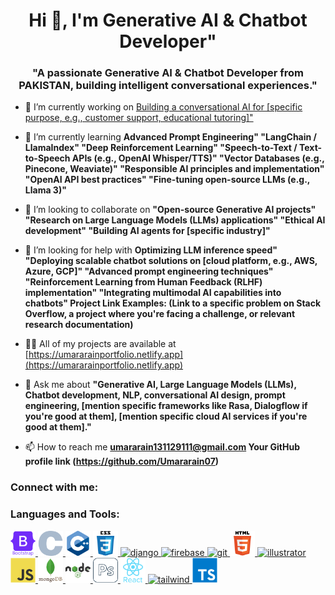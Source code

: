 <h1 align="center">Hi 👋, I'm Generative AI & Chatbot Developer"</h1>
<h3 align="center">"A passionate Generative AI & Chatbot Developer from PAKISTAN, building intelligent conversational experiences."</h3>

- 🔭 I’m currently working on [Building a conversational AI for [specific purpose, e.g., customer support, educational tutoring]"](https://umararainportfolio.netlify.app)

- 🌱 I’m currently learning **Advanced Prompt Engineering" "LangChain / LlamaIndex" "Deep Reinforcement Learning" "Speech-to-Text / Text-to-Speech APIs (e.g., OpenAI Whisper/TTS)" "Vector Databases (e.g., Pinecone, Weaviate)" "Responsible AI principles and implementation" "OpenAI API best practices" "Fine-tuning open-source LLMs (e.g., Llama 3)"**

- 👯 I’m looking to collaborate on **"Open-source Generative AI projects" "Research on Large Language Models (LLMs) applications" "Ethical AI development" "Building AI agents for [specific industry]"**

- 🤝 I’m looking for help with **Optimizing LLM inference speed" "Deploying scalable chatbot solutions on [cloud platform, e.g., AWS, Azure, GCP]" "Advanced prompt engineering techniques" "Reinforcement Learning from Human Feedback (RLHF) implementation" "Integrating multimodal AI capabilities into chatbots" Project Link Examples: (Link to a specific problem on Stack Overflow, a project where you're facing a challenge, or relevant research documentation)**

- 👨‍💻 All of my projects are available at [https://umararainportfolio.netlify.app](https://umararainportfolio.netlify.app)

- 💬 Ask me about **"Generative AI, Large Language Models (LLMs), Chatbot development, NLP, conversational AI design, prompt engineering, [mention specific frameworks like Rasa, Dialogflow if you're good at them], [mention specific cloud AI services if you're good at them]."**

- 📫 How to reach me **umararain131129111@gmail.com Your GitHub profile link (https://github.com/Umararain07)**

<h3 align="left">Connect with me:</h3>
<p align="left">
</p>

<h3 align="left">Languages and Tools:</h3>
<p align="left"> <a href="https://getbootstrap.com" target="_blank" rel="noreferrer"> <img src="https://raw.githubusercontent.com/devicons/devicon/master/icons/bootstrap/bootstrap-plain-wordmark.svg" alt="bootstrap" width="40" height="40"/> </a> <a href="https://www.cprogramming.com/" target="_blank" rel="noreferrer"> <img src="https://raw.githubusercontent.com/devicons/devicon/master/icons/c/c-original.svg" alt="c" width="40" height="40"/> </a> <a href="https://www.w3schools.com/cpp/" target="_blank" rel="noreferrer"> <img src="https://raw.githubusercontent.com/devicons/devicon/master/icons/cplusplus/cplusplus-original.svg" alt="cplusplus" width="40" height="40"/> </a> <a href="https://www.w3schools.com/css/" target="_blank" rel="noreferrer"> <img src="https://raw.githubusercontent.com/devicons/devicon/master/icons/css3/css3-original-wordmark.svg" alt="css3" width="40" height="40"/> </a> <a href="https://www.djangoproject.com/" target="_blank" rel="noreferrer"> <img src="https://cdn.worldvectorlogo.com/logos/django.svg" alt="django" width="40" height="40"/> </a> <a href="https://firebase.google.com/" target="_blank" rel="noreferrer"> <img src="https://www.vectorlogo.zone/logos/firebase/firebase-icon.svg" alt="firebase" width="40" height="40"/> </a> <a href="https://git-scm.com/" target="_blank" rel="noreferrer"> <img src="https://www.vectorlogo.zone/logos/git-scm/git-scm-icon.svg" alt="git" width="40" height="40"/> </a> <a href="https://www.w3.org/html/" target="_blank" rel="noreferrer"> <img src="https://raw.githubusercontent.com/devicons/devicon/master/icons/html5/html5-original-wordmark.svg" alt="html5" width="40" height="40"/> </a> <a href="https://www.adobe.com/in/products/illustrator.html" target="_blank" rel="noreferrer"> <img src="https://www.vectorlogo.zone/logos/adobe_illustrator/adobe_illustrator-icon.svg" alt="illustrator" width="40" height="40"/> </a> <a href="https://developer.mozilla.org/en-US/docs/Web/JavaScript" target="_blank" rel="noreferrer"> <img src="https://raw.githubusercontent.com/devicons/devicon/master/icons/javascript/javascript-original.svg" alt="javascript" width="40" height="40"/> </a> <a href="https://www.mongodb.com/" target="_blank" rel="noreferrer"> <img src="https://raw.githubusercontent.com/devicons/devicon/master/icons/mongodb/mongodb-original-wordmark.svg" alt="mongodb" width="40" height="40"/> </a> <a href="https://nodejs.org" target="_blank" rel="noreferrer"> <img src="https://raw.githubusercontent.com/devicons/devicon/master/icons/nodejs/nodejs-original-wordmark.svg" alt="nodejs" width="40" height="40"/> </a> <a href="https://www.photoshop.com/en" target="_blank" rel="noreferrer"> <img src="https://raw.githubusercontent.com/devicons/devicon/master/icons/photoshop/photoshop-line.svg" alt="photoshop" width="40" height="40"/> </a> <a href="https://reactjs.org/" target="_blank" rel="noreferrer"> <img src="https://raw.githubusercontent.com/devicons/devicon/master/icons/react/react-original-wordmark.svg" alt="react" width="40" height="40"/> </a> <a href="https://tailwindcss.com/" target="_blank" rel="noreferrer"> <img src="https://www.vectorlogo.zone/logos/tailwindcss/tailwindcss-icon.svg" alt="tailwind" width="40" height="40"/> </a> <a href="https://www.typescriptlang.org/" target="_blank" rel="noreferrer"> <img src="https://raw.githubusercontent.com/devicons/devicon/master/icons/typescript/typescript-original.svg" alt="typescript" width="40" height="40"/> </a> </p>
